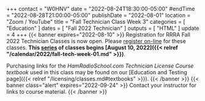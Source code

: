 +++
contact = "W0HNV"
date = "2022-08-24T18:30:00-05:00"
#endTime = "2022-08-28T21:00:00-05:00"
publishDate = "2022-08-01"
location = "Zoom / YouTube"
title = "Fall Technician Class Week 3"
categories = [ "Education" ]
dates = [ "Fall 2022 Technician" ]
outputs = [ "HTML" ]
update = 4
+++
{{< banner expires="2022-08-10" >}}
Registration for RRRA Fall 2022 Technician Classes is now open. Please
[register on-line](https://www.eventbrite.com/e/class-preparation-for-passing-the-fcc-amateur-radio-technician-class-test-tickets-393444461977)
for these classes. **This
[series](/dates/fall-2022-technician)
of classes begins
[August 10, 2022]({{< relref "/calendar/2022/fall-tech-week-01.md" >}})**.

Purchasing links for the *HamRadioSchool.com Technician License Course
textbook* used in this class may be found on our
[Education and Testing page]({{< relref "/licensing/classes.md#textbooks" >}}).
{{< /banner >}}
{{< banner class="alert" expires="2022-09-24" >}}
Contact your instructor for links to course material.
{{< /banner >}}
